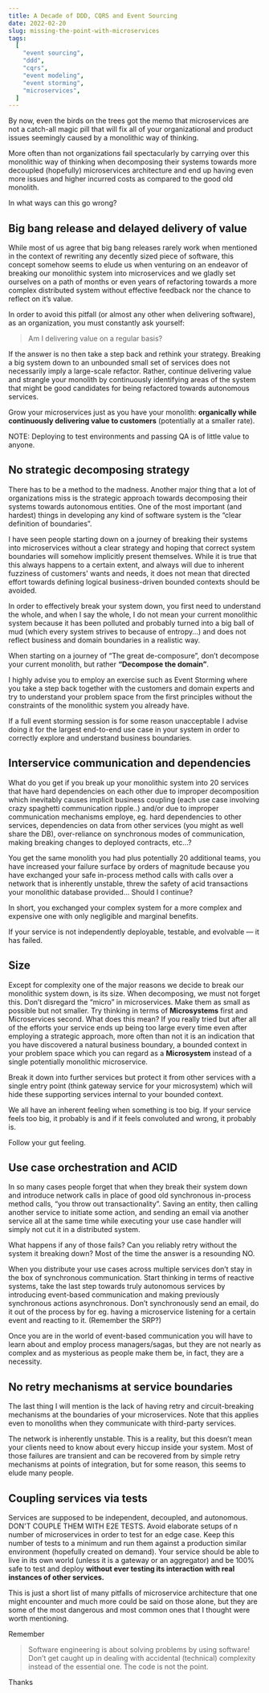 ```yaml
---
title: A Decade of DDD, CQRS and Event Sourcing
date: 2022-02-20
slug: missing-the-point-with-microservices
tags:
  [
    "event sourcing",
    "ddd",
    "cqrs",
    "event modeling",
    "event storming",
    "microservices",
  ]
---
```


By now, even the birds on the trees got the memo that microservices are not a catch-all magic pill that will fix all of your organizational and product issues seemingly caused by a monolithic way of thinking.

More often than not organizations fail spectacularly by carrying over this monolithic way of thinking when decomposing their systems towards more decoupled (hopefully) microservices architecture and end up having even more issues and higher incurred costs as compared to the good old monolith.

In what ways can this go wrong?

## Big bang release and delayed delivery of value

While most of us agree that big bang releases rarely work when mentioned in the context of rewriting any decently sized piece of software, this concept somehow seems to elude us when venturing on an endeavor of breaking our monolithic system into microservices and we gladly set ourselves on a path of months or even years of refactoring towards a more complex distributed system without effective feedback nor the chance to reflect on it’s value.

In order to avoid this pitfall (or almost any other when delivering software), as an organization, you must constantly ask yourself:

> Am I delivering value on a regular basis?

If the answer is no then take a step back and rethink your strategy.
Breaking a big system down to an unbounded small set of services does not necessarily imply a large-scale refactor. Rather, continue delivering value and strangle your monolith by continuously identifying areas of the system that might be good candidates for being refactored towards autonomous services.

Grow your microservices just as you have your monolith: **organically while continuously delivering value to customers** (potentially at a smaller rate).

NOTE:
Deploying to test environments and passing QA is of little value to anyone.

## No strategic decomposing strategy

There has to be a method to the madness. Another major thing that a lot of organizations miss is the strategic approach towards decomposing their systems towards autonomous entities. One of the most important (and hardest) things in developing any kind of software system is the “clear definition of boundaries”.

I have seen people starting down on a journey of breaking their systems into microservices without a clear strategy and hoping that correct system boundaries will somehow implicitly present themselves. While it is true that this always happens to a certain extent, and always will due to inherent fuzziness of customers' wants and needs, it does not mean that directed effort towards defining logical business-driven bounded contexts should be avoided.

In order to effectively break your system down, you first need to understand the whole, and when I say the whole, I do not mean your current monolithic system because it has been polluted and probably turned into a big ball of mud (which every system strives to because of entropy…) and does not reflect business and domain boundaries in a realistic way.

When starting on a journey of “The great de-composure”, don’t decompose your current monolith, but rather **“Decompose the domain”**.

I highly advise you to employ an exercise such as Event Storming where you take a step back together with the customers and domain experts and try to understand your problem space from the first principles without the constraints of the monolithic system you already have.

If a full event storming session is for some reason unacceptable I advise doing it for the largest end-to-end use case in your system in order to correctly explore and understand business boundaries.

## Interservice communication and dependencies

What do you get if you break up your monolithic system into 20 services that have hard dependencies on each other due to improper decomposition which inevitably causes implicit business coupling (each use case involving crazy spaghetti communication ripple..) and/or due to improper communication mechanisms employe, eg. hard dependencies to other services, dependencies on data from other services (you might as well share the DB), over-reliance on synchronous modes of communication, making breaking changes to deployed contracts, etc…?

You get the same monolith you had plus potentially 20 additional teams, you have increased your failure surface by orders of magnitude because you have exchanged your safe in-process method calls with calls over a network that is inherently unstable, threw the safety of acid transactions your monolithic database provided… Should I continue?

In short, you exchanged your complex system for a more complex and expensive one with only negligible and marginal benefits.

If your service is not independently deployable, testable, and evolvable — it has failed.

## Size

Except for complexity one of the major reasons we decide to break our monolithic system down, is its size. When decomposing, we must not forget this. Don’t disregard the “micro” in microservices. Make them as small as possible but not smaller. Try thinking in terms of **Microsystems** first and Microservices second. What does this mean? If you really tried but after all of the efforts your service ends up being too large every time even after employing a strategic approach, more often than not it is an indication that you have discovered a natural business boundary, a bounded context in your problem space which you can regard as a **Microsystem** instead of a single potentially monolithic microservice.

Break it down into further services but protect it from other services with a single entry point (think gateway service for your microsystem) which will hide these supporting services internal to your bounded context.

We all have an inherent feeling when something is too big. If your service feels too big, it probably is and if it feels convoluted and wrong, it probably is.

Follow your gut feeling.

## Use case orchestration and ACID

In so many cases people forget that when they break their system down and introduce network calls in place of good old synchronous in-process method calls, “you throw out transactionality”. Saving an entity, then calling another service to initiate some action, and sending an email via another service all at the same time while executing your use case handler will simply not cut it in a distributed system.

What happens if any of those fails? Can you reliably retry without the system it breaking down? Most of the time the answer is a resounding NO.

When you distribute your use cases across multiple services don’t stay in the box of synchronous communication. Start thinking in terms of reactive systems, take the last step towards truly autonomous services by introducing event-based communication and making previously synchronous actions asynchronous. Don’t synchronously send an email, do it out of the process by for eg. having a microservice listening for a certain event and reacting to it. (Remember the SRP?)

Once you are in the world of event-based communication you will have to learn about and employ process managers/sagas, but they are not nearly as complex and as mysterious as people make them be, in fact, they are a necessity.

## No retry mechanisms at service boundaries

The last thing I will mention is the lack of having retry and circuit-breaking mechanisms at the boundaries of your microservices.
Note that this applies even to monoliths when they communicate with third-party services.

The network is inherently unstable. This is a reality, but this doesn’t mean your clients need to know about every hiccup inside your system. Most of those failures are transient and can be recovered from by simple retry mechanisms at points of integration, but for some reason, this seems to elude many people.

## Coupling services via tests

Services are supposed to be independent, decoupled, and autonomous. DON'T COUPLE THEM WITH E2E TESTS. Avoid elaborate setups of n number of microservices in order to test for an edge case. Keep this number of tests to a minimum and run them against a production similar environment (hopefully created on demand). Your service should be able to live in its own world (unless it is a gateway or an aggregator) and be 100% safe to test and deploy **without ever testing its interaction with real instances of other services.**

This is just a short list of many pitfalls of microservice architecture that one might encounter and much more could be said on those alone, but they are some of the most dangerous and most common ones that I thought were worth mentioning.

Remember

> Software engineering is about solving problems by using software! Don’t get caught up in dealing with accidental (technical) complexity instead of the essential one. The code is not the point.

Thanks
